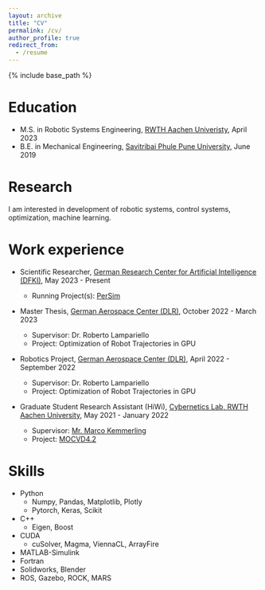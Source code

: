 ```yaml
---
layout: archive
title: "CV"
permalink: /cv/
author_profile: true
redirect_from:
  - /resume
---
```


{% include base_path %}

Education
======
* M.S. in Robotic Systems Engineering, [RWTH Aachen Univeristy](https://www.rwth-aachen.de/go/id/a/?lidx=1), April 2023
* B.E. in Mechanical Engineering, [Savitribai Phule Pune University](http://www.unipune.ac.in/), June 2019

Research
======
I am interested in development of robotic systems, control systems, optimization, machine learning.

Work experience
======

* Scientific Researcher, [German Research Center for Artificial Intelligence (DFKI)](https://robotik.dfki-bremen.de/en/startpage), May 2023 - Present
  * Running Project(s): [PerSim](https://robotik.dfki-bremen.de/en/research/projects/persim) 

* Master Thesis, [German Aerospace Center (DLR)](https://www.dlr.de/rm/en/desktopdefault.aspx/tabid-8017), October 2022 - March 2023
  * Supervisor: Dr. Roberto Lampariello
  * Project: Optimization of Robot Trajectories in GPU

* Robotics Project, [German Aerospace Center (DLR)](https://www.dlr.de/rm/en/desktopdefault.aspx/tabid-8017), April 2022 - September 2022
  * Supervisor: Dr. Roberto Lampariello
  * Project: Optimization of Robot Trajectories in GPU

* Graduate Student Research Assistant (HiWi), [Cybernetics Lab, RWTH Aachen University](https://cybernetics-lab.de/), May 2021 - January 2022
  * Supervisor: [Mr. Marco Kemmerling](http://kemmerling.me/)
  * Project: [MOCVD4.2](https://cybernetics-lab.de/en/projects/mocvd4-2)
  
  
Skills
======
* Python
  * Numpy, Pandas, Matplotlib, Plotly
  * Pytorch, Keras, Scikit
* C++
  * Eigen, Boost
* CUDA
  * cuSolver, Magma, ViennaCL, ArrayFire
* MATLAB-Simulink
* Fortran
* Solidworks, Blender
* ROS, Gazebo, ROCK, MARS
